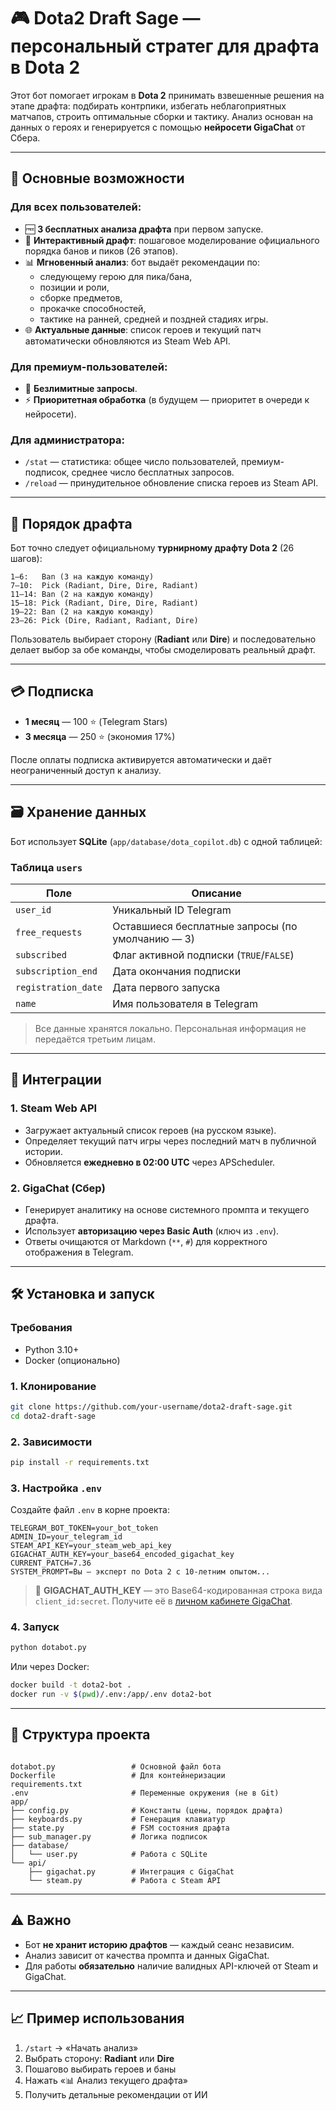 # 🎮 Dota2 Draft Sage — персональный стратег для драфта в Dota 2

Этот бот помогает игрокам в **Dota 2** принимать взвешенные решения на этапе драфта: подбирать контрпики, избегать неблагоприятных матчапов, строить оптимальные сборки и тактику. Анализ основан на данных о героях и генерируется с помощью **нейросети GigaChat** от Сбера.

---

## 🌟 Основные возможности

### Для всех пользователей:
- 🆓 **3 бесплатных анализа драфта** при первом запуске.
- 🧩 **Интерактивный драфт**: пошаговое моделирование официального порядка банов и пиков (26 этапов).
- 📊 **Мгновенный анализ**: бот выдаёт рекомендации по:
  - следующему герою для пика/бана,
  - позиции и роли,
  - сборке предметов,
  - прокачке способностей,
  - тактике на ранней, средней и поздней стадиях игры.
- 🌐 **Актуальные данные**: список героев и текущий патч автоматически обновляются из Steam Web API.

### Для премиум-пользователей:
- 💎 **Безлимитные запросы**.
- ⚡ **Приоритетная обработка** (в будущем — приоритет в очереди к нейросети).

### Для администратора:
- `/stat` — статистика: общее число пользователей, премиум-подписок, среднее число бесплатных запросов.
- `/reload` — принудительное обновление списка героев из Steam API.

---

## 🔁 Порядок драфта

Бот точно следует официальному **турнирному драфту Dota 2** (26 шагов):

```
1–6:   Ban (3 на каждую команду)
7–10:  Pick (Radiant, Dire, Dire, Radiant)
11–14: Ban (2 на каждую команду)
15–18: Pick (Radiant, Dire, Dire, Radiant)
19–22: Ban (2 на каждую команду)
23–26: Pick (Dire, Radiant, Radiant, Dire)
```

Пользователь выбирает сторону (**Radiant** или **Dire**) и последовательно делает выбор за обе команды, чтобы смоделировать реальный драфт.

---

## 💳 Подписка

- **1 месяц** — 100 ⭐️ (Telegram Stars)
- **3 месяца** — 250 ⭐️ (экономия 17%)

После оплаты подписка активируется автоматически и даёт неограниченный доступ к анализу.

---

## 🗃️ Хранение данных

Бот использует **SQLite** (`app/database/dota_copilot.db`) с одной таблицей:

### Таблица `users`
| Поле | Описание |
|------|--------|
| `user_id` | Уникальный ID Telegram |
| `free_requests` | Оставшиеся бесплатные запросы (по умолчанию — 3) |
| `subscribed` | Флаг активной подписки (`TRUE`/`FALSE`) |
| `subscription_end` | Дата окончания подписки |
| `registration_date` | Дата первого запуска |
| `name` | Имя пользователя в Telegram |

> Все данные хранятся локально. Персональная информация не передаётся третьим лицам.

---

## 🤖 Интеграции

### 1. **Steam Web API**
- Загружает актуальный список героев (на русском языке).
- Определяет текущий патч игры через последний матч в публичной истории.
- Обновляется **ежедневно в 02:00 UTC** через APScheduler.

### 2. **GigaChat (Сбер)**
- Генерирует аналитику на основе системного промпта и текущего драфта.
- Использует **авторизацию через Basic Auth** (ключ из `.env`).
- Ответы очищаются от Markdown (`**`, `#`) для корректного отображения в Telegram.

---

## 🛠️ Установка и запуск

### Требования
- Python 3.10+
- Docker (опционально)

### 1. Клонирование
```bash
git clone https://github.com/your-username/dota2-draft-sage.git
cd dota2-draft-sage
```

### 2. Зависимости
```bash
pip install -r requirements.txt
```

### 3. Настройка `.env`
Создайте файл `.env` в корне проекта:
```env
TELEGRAM_BOT_TOKEN=your_bot_token
ADMIN_ID=your_telegram_id
STEAM_API_KEY=your_steam_web_api_key
GIGACHAT_AUTH_KEY=your_base64_encoded_gigachat_key
CURRENT_PATCH=7.36
SYSTEM_PROMPT=Вы — эксперт по Dota 2 с 10-летним опытом...
```

> 🔑 **GIGACHAT_AUTH_KEY** — это Base64-кодированная строка вида `client_id:secret`. Получите её в [личном кабинете GigaChat](https://developers.sber.ru/).

### 4. Запуск
```bash
python dotabot.py
```

Или через Docker:
```bash
docker build -t dota2-bot .
docker run -v $(pwd)/.env:/app/.env dota2-bot
```

---

## 📁 Структура проекта

```

dotabot.py                 # Основной файл бота
Dockerfile                 # Для контейнеризации
requirements.txt
.env                       # Переменные окружения (не в Git)
app/
├── config.py              # Константы (цены, порядок драфта)
├── keyboards.py           # Генерация клавиатур
├── state.py               # FSM состояния драфта
├── sub_manager.py         # Логика подписок
├── database/
│   └── user.py            # Работа с SQLite
└── api/
    ├── gigachat.py        # Интеграция с GigaChat
    └── steam.py           # Работа с Steam API
```

---

## ⚠️ Важно

- Бот **не хранит историю драфтов** — каждый сеанс независим.
- Анализ зависит от качества промпта и данных GigaChat.
- Для работы **обязательно** наличие валидных API-ключей от Steam и GigaChat.

---

## 📈 Пример использования

1. `/start` → «Начать анализ»
2. Выбрать сторону: **Radiant** или **Dire**
3. Пошагово выбирать героев и баны
4. Нажать «📊 Анализ текущего драфта»
5. Получить детальные рекомендации от ИИ


